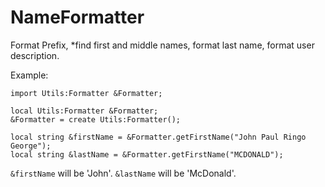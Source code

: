 # NameFormatter
Format Prefix, *find first and middle names, format last name, format user description.

Example:

```
import Utils:Formatter &Formatter;

local Utils:Formatter &Formatter;
&Formatter = create Utils:Formatter();

local string &firstName = &Formatter.getFirstName("John Paul Ringo George");
local string &lastName = &Formatter.getFirstName("MCDONALD");
```

```&firstName``` will be 'John'. 
```&lastName``` will be 'McDonald'.
